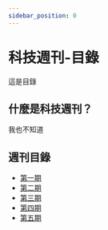 ```yaml
---
sidebar_position: 0
---
```


# 科技週刊-目錄

這是目錄

## 什麼是科技週刊？

我也不知道

## 週刊目錄

- [第一期](1)
- [第二期](2)
- [第三期](3)
- [第四期](4)
- [第五期](5)